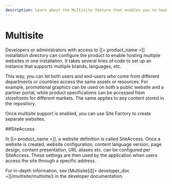 ```yaml
---
description: Learn about the Multisite feature that enables you to have several websites within one installation.
---
```


# Multisite

Developers or administrators with access to [[= product_name =]] installation directory 
can configure the product to enable hosting multiple websites in one installation. 
It takes several lines of code to set up an instance that supports multiple brands, 
languages, etc.

This way, you can let both users and end-users who come from different departments 
or countries access the same assets or resources. 
For example, promotional graphics can be used on both a public website and a partner 
portal, while product specifications can be accessed from storefronts for different markets.
The same applies to any content stored in the repository.

Once multisite support is enabled, you can use Site Factory to create separate websites. 

##SiteAccess

In [[= product_name =]], a website definition is called SiteAccess.
Once a website is created, website configuration, content language version, page design, content 
presentation, URL aliases etc. can be configured per SiteAccess. 
These settings are then used by the application when users access the 
site through a specific address.

For in-depth information, see [Multisite]([[= developer_doc =]]/multisite/multisite/) in the developer documentation.

